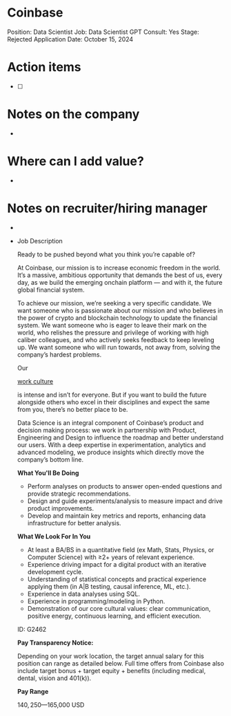 # Coinbase

Position: Data Scientist
Job: Data Scientist
GPT Consult: Yes
Stage: Rejected
Application Date: October 15, 2024

# Action items

- [ ]  

# Notes on the company

- 

# Where can I add value?

- 

# Notes on recruiter/hiring manager

- 

- Job Description
    
    Ready to be pushed beyond what you think you’re capable of?
    
    At Coinbase, our mission is to increase economic freedom in the world. It’s a massive, ambitious opportunity that demands the best of us, every day, as we build the emerging onchain platform — and with it, the future global financial system.
    
    To achieve our mission, we’re seeking a very specific candidate. We want someone who is passionate about our mission and who believes in the power of crypto and blockchain technology to update the financial system. We want someone who is eager to leave their mark on the world, who relishes the pressure and privilege of working with high caliber colleagues, and who actively seeks feedback to keep leveling up. We want someone who will run towards, not away from, solving the company’s hardest problems.
    
    Our
    
    [work culture](https://www.coinbase.com/mission)
    
    is intense and isn’t for everyone. But if you want to build the future alongside others who excel in their disciplines and expect the same from you, there’s no better place to be.
    
    Data Science is an integral component of Coinbase’s product and decision making process: we work in partnership with Product, Engineering and Design to influence the roadmap and better understand our users. With a deep expertise in experimentation, analytics and advanced modeling, we produce insights which directly move the company’s bottom line.
    
    **What You'll Be Doing**
    
    - Perform analyses on products to answer open-ended questions and provide strategic recommendations.
    - Design and guide experiments/analysis to measure impact and drive product improvements.
    - Develop and maintain key metrics and reports, enhancing data infrastructure for better analysis.
    
    **What We Look For In You**
    
    - At least a BA/BS in a quantitative field (ex Math, Stats, Physics, or Computer Science) with ≥2+ years of relevant experience.
    - Experience driving impact for a digital product with an iterative development cycle.
    - Understanding of statistical concepts and practical experience applying them (in A|B testing, causal inference, ML, etc.).
    - Experience in data analyses using SQL.
    - Experience in programming/modeling in Python.
    - Demonstration of our core cultural values: clear communication, positive energy, continuous learning, and efficient execution.
    
    ID: G2462
    
    **Pay Transparency Notice:**
    
    Depending on your work location, the target annual salary for this position can range as detailed below. Full time offers from Coinbase also include target bonus + target equity + benefits (including medical, dental, vision and 401(k)).
    
    **Pay Range**
    
    $140,250—$165,000 USD
